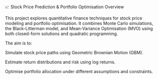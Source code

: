 📈 Stock Price Prediction & Portfolio Optimisation
Overview

This project explores quantitative finance techniques for stock price modeling and portfolio optimisation.
It combines Monte Carlo simulations, the Black-Litterman model, and Mean-Variance Optimisation (MVO) using both closed-form solutions and quadratic programming.

The aim is to:

Simulate stock price paths using Geometric Brownian Motion (GBM).

Estimate return distributions and risk using log returns.

Optimise portfolio allocation under different assumptions and constraints.
